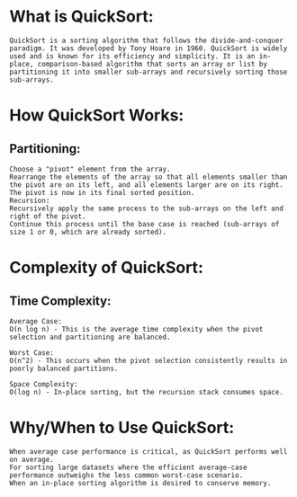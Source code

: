 # What is QuickSort:
    QuickSort is a sorting algorithm that follows the divide-and-conquer paradigm. It was developed by Tony Hoare in 1960. QuickSort is widely used and is known for its efficiency and simplicity. It is an in-place, comparison-based algorithm that sorts an array or list by partitioning it into smaller sub-arrays and recursively sorting those sub-arrays.


# How QuickSort Works:

  ## Partitioning:
    Choose a "pivot" element from the array.
    Rearrange the elements of the array so that all elements smaller than the pivot are on its left, and all elements larger are on its right.
    The pivot is now in its final sorted position.
    Recursion:
    Recursively apply the same process to the sub-arrays on the left and right of the pivot.
    Continue this process until the base case is reached (sub-arrays of size 1 or 0, which are already sorted).


# Complexity of QuickSort:

  ## Time Complexity:
  
    Average Case: 
    O(n log n) - This is the average time complexity when the pivot selection and partitioning are balanced.

    Worst Case: 
    O(n^2) - This occurs when the pivot selection consistently results in poorly balanced partitions.
    
    Space Complexity:
    O(log n) - In-place sorting, but the recursion stack consumes space.


# Why/When to Use QuickSort:

    When average case performance is critical, as QuickSort performs well on average.
    For sorting large datasets where the efficient average-case performance outweighs the less common worst-case scenario.
    When an in-place sorting algorithm is desired to conserve memory.
